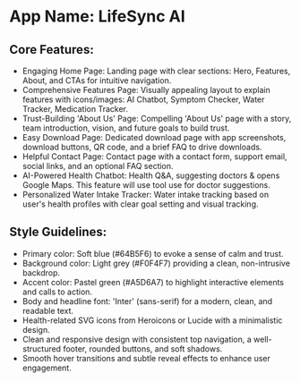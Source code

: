 # **App Name**: LifeSync AI

## Core Features:

- Engaging Home Page: Landing page with clear sections: Hero, Features, About, and CTAs for intuitive navigation.
- Comprehensive Features Page: Visually appealing layout to explain features with icons/images: AI Chatbot, Symptom Checker, Water Tracker, Medication Tracker.
- Trust-Building 'About Us' Page: Compelling 'About Us' page with a story, team introduction, vision, and future goals to build trust.
- Easy Download Page: Dedicated download page with app screenshots, download buttons, QR code, and a brief FAQ to drive downloads.
- Helpful Contact Page: Contact page with a contact form, support email, social links, and an optional FAQ section.
- AI-Powered Health Chatbot: Health Q&A, suggesting doctors & opens Google Maps. This feature will use tool use for doctor suggestions.
- Personalized Water Intake Tracker: Water intake tracking based on user's health profiles with clear goal setting and visual tracking.

## Style Guidelines:

- Primary color: Soft blue (#64B5F6) to evoke a sense of calm and trust.
- Background color: Light grey (#F0F4F7) providing a clean, non-intrusive backdrop.
- Accent color: Pastel green (#A5D6A7) to highlight interactive elements and calls to action.
- Body and headline font: 'Inter' (sans-serif) for a modern, clean, and readable text.
- Health-related SVG icons from Heroicons or Lucide with a minimalistic design.
- Clean and responsive design with consistent top navigation, a well-structured footer, rounded buttons, and soft shadows.
- Smooth hover transitions and subtle reveal effects to enhance user engagement.